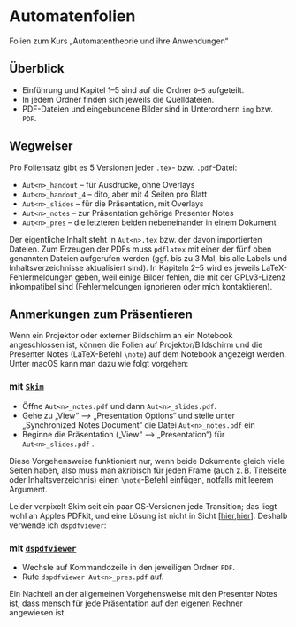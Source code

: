 # Automatenfolien
Folien zum Kurs „Automatentheorie und ihre Anwendungen“

## Überblick
* Einführung und Kapitel 1–5 sind auf die Ordner <code>0</code>–<code>5</code> aufgeteilt.
* In jedem Ordner finden sich jeweils die Quelldateien.
* PDF-Dateien und eingebundene Bilder sind in Unterordnern <code>img</code> bzw. <code>PDF</code>.

## Wegweiser
Pro Foliensatz gibt es 5 Versionen jeder <code>.tex</code>- bzw. <code>.pdf</code>-Datei:

* <code>Aut\<n\>\_handout</code> – für Ausdrucke, ohne Overlays
* <code>Aut\<n\>\_handout\_4</code> – dito, aber mit 4 Seiten pro Blatt
* <code>Aut\<n\>\_slides</code> – für die Präsentation, mit Overlays
* <code>Aut\<n\>\_notes</code> – zur Präsentation gehörige Presenter Notes
* <code>Aut\<n\>\_pres</code> – die letzteren beiden nebeneinander in einem Dokument

Der eigentliche Inhalt steht in <code>Aut\<n\>.tex</code> bzw. der davon importierten Dateien. Zum Erzeugen der PDFs muss <code>pdflatex</code> mit einer der fünf oben genannten Dateien aufgerufen werden (ggf. bis zu 3 Mal, bis alle Labels und Inhaltsverzeichnisse aktualisiert sind).
In Kapiteln 2–5 wird es jeweils LaTeX-Fehlermeldungen geben, weil
einige Bilder fehlen, die mit der GPLv3-Lizenz inkompatibel sind (Fehlermeldungen ignorieren oder mich kontaktieren).

## Anmerkungen zum Präsentieren

Wenn ein Projektor oder externer Bildschirm an ein Notebook angeschlossen ist, können die Folien auf Projektor/Bildschirm und die Presenter Notes (LaTeX-Befehl <code>\note</code>) auf dem Notebook angezeigt werden. Unter macOS kann man dazu wie folgt vorgehen:

### mit [<code>Skim</code>](https://skim-app.sourceforge.io/) 

* Öffne <code>Aut\<n\>\_notes.pdf</code> und dann <code>Aut\<n\>\_slides.pdf</code>.
* Gehe zu „View“ –> „Presentation Options“ und stelle unter „Synchronized Notes Document“ die Datei <code>Aut\<n\>\_notes.pdf</code> ein
* Beginne die Präsentation („View“ –> „Presentation“) für <code>Aut\<n\>\_slides.pdf</code> .

Diese Vorgehensweise funktioniert nur, wenn beide Dokumente gleich viele Seiten haben, also muss man akribisch für jeden Frame (auch z.&thinsp;B. Titelseite oder Inhaltsverzeichnis) einen <code>\note</code>-Befehl einfügen, notfalls mit leerem Argument.

Leider verpixelt Skim seit ein paar OS-Versionen jede Transition; das liegt wohl an Apples PDFkit, und eine Lösung ist nicht in Sicht [[hier](https://tex.stackexchange.com/questions/431423/os-x-blurry-beamer-presentations-on-sierra-high-sierra),[hier](https://apple.stackexchange.com/questions/325622/what-pdf-viewer-can-be-used-to-present-slides-on-high-sierra)]. Deshalb verwende ich <code>dspdfviewer</code>:

### mit [<code>dspdfviewer</code>](http://dspdfviewer.danny-edel.de/)

* Wechsle auf Kommandozeile in den jeweiligen Ordner <code>PDF</code>.
* Rufe <code>dspdfviewer Aut\<n\>\_pres.pdf</code> auf.

Ein Nachteil an der allgemeinen Vorgehensweise mit den Presenter Notes ist, dass mensch für jede Präsentation auf den eigenen Rechner angewiesen ist.


